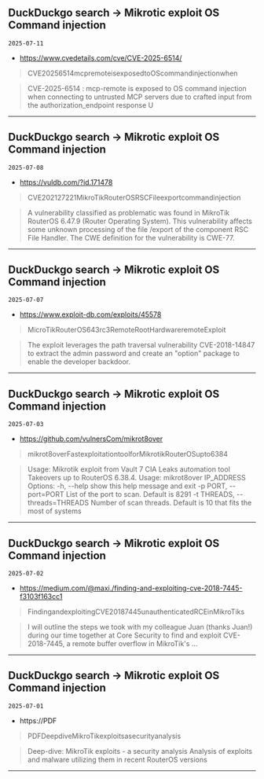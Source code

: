 ## DuckDuckgo search -> Mikrotic exploit OS Command injection
`2025-07-11`

* https://www.cvedetails.com/cve/CVE-2025-6514/

<blockquote>
 CVE20256514mcpremoteisexposedtoOScommandinjectionwhen
</blockquote>
<blockquote>
CVE-2025-6514 : mcp-remote is exposed to OS command injection when connecting to untrusted MCP servers due to crafted input from the authorization_endpoint response U
</blockquote>

---

## DuckDuckgo search -> Mikrotic exploit OS Command injection
`2025-07-08`

* https://vuldb.com/?id.171478

<blockquote>
 CVE202127221MikroTikRouterOSRSCFileexportcommandinjection
</blockquote>
<blockquote>
A vulnerability classified as problematic was found in MikroTik RouterOS 6.47.9 (Router Operating System). This vulnerability affects some unknown processing of the file /export of the component RSC File Handler. The CWE definition for the vulnerability is CWE-77.
</blockquote>

---

## DuckDuckgo search -> Mikrotic exploit OS Command injection
`2025-07-07`

* https://www.exploit-db.com/exploits/45578

<blockquote>
 MicroTikRouterOS643rc3RemoteRootHardwareremoteExploit
</blockquote>
<blockquote>
The exploit leverages the path traversal vulnerability CVE-2018-14847 to extract the admin password and create an &quot;option&quot; package to enable the developer backdoor.
</blockquote>

---

## DuckDuckgo search -> Mikrotic exploit OS Command injection
`2025-07-03`

* https://github.com/vulnersCom/mikrot8over

<blockquote>
 mikrot8overFastexploitationtoolforMikrotikRouterOSupto6384
</blockquote>
<blockquote>
Usage: Mikrotik exploit from Vault 7 CIA Leaks automation tool Takeovers up to RouterOS 6.38.4. Usage: mikrot8over IP_ADDRESS Options: -h, --help show this help message and exit -p PORT, --port&#61;PORT List of the port to scan. Default is 8291 -t THREADS, --threads&#61;THREADS Number of scan threads. Default is 10 that fits the most of systems
</blockquote>

---

## DuckDuckgo search -> Mikrotic exploit OS Command injection
`2025-07-02`

* https://medium.com/@maxi./finding-and-exploiting-cve-2018-7445-f3103f163cc1

<blockquote>
 FindingandexploitingCVE20187445unauthenticatedRCEinMikroTiks
</blockquote>
<blockquote>
I will outline the steps we took with my colleague Juan (thanks Juan!) during our time together at Core Security to find and exploit CVE-2018-7445, a remote buffer overflow in MikroTik's ...
</blockquote>

---

## DuckDuckgo search -> Mikrotic exploit OS Command injection
`2025-07-01`

* https://PDF

<blockquote>
 PDFDeepdiveMikroTikexploitsasecurityanalysis
</blockquote>
<blockquote>
Deep-dive: MikroTik exploits - a security analysis Analysis of exploits and malware utilizing them in recent RouterOS versions
</blockquote>

---

